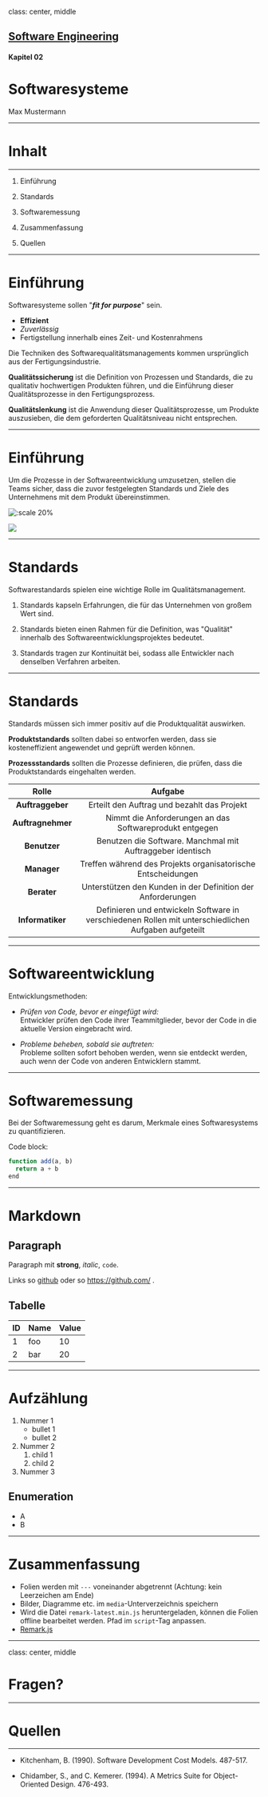 class: center, middle

## [Software Engineering](../../praesentationen.html)

#### Kapitel 02

# Softwaresysteme

Max Mustermann

---
# Inhalt
***

1. Einführung

1. Standards

1. Softwaremessung

1. Zusammenfassung

1. Quellen

---
# Einführung

Softwaresysteme sollen "**_fit for purpose_**" sein.

- **Effizient**
- *Zuverlässig*
- Fertigstellung innerhalb eines Zeit- und Kostenrahmens

Die Techniken des Softwarequalitätsmanagements kommen ursprünglich aus der Fertigungsindustrie.

**Qualitätssicherung** ist die Definition von Prozessen und Standards, die zu qualitativ hochwertigen Produkten führen, und die Einführung dieser Qualitätsprozesse in den Fertigungsprozess.

**Qualitätslenkung** ist die Anwendung dieser Qualitätsprozesse, um Produkte auszusieben, die dem geforderten Qualitätsniveau nicht entsprechen.

---
# Einführung

Um die Prozesse in der Softwareentwicklung umzusetzen, stellen die Teams sicher, dass die zuvor festgelegten Standards und Ziele des Unternehmens mit dem Produkt übereinstimmen.

![:scale 20%](media/image.jpg)

![](media/image.jpg)


---
# Standards

Softwarestandards spielen eine wichtige Rolle im Qualitätsmanagement.

1. Standards kapseln Erfahrungen, die für das Unternehmen von großem Wert sind.

2. Standards bieten einen Rahmen für die Definition, was "Qualität" innerhalb des Softwareentwicklungsprojektes bedeutet.

3. Standards tragen zur Kontinuität bei, sodass alle Entwickler nach denselben Verfahren arbeiten.

---

# Standards

Standards müssen sich immer positiv auf die Produktqualität auswirken.

**Produktstandards** sollten dabei so entworfen werden, dass sie kosteneffizient angewendet und geprüft werden können.

**Prozessstandards** sollten die Prozesse definieren, die prüfen, dass die Produktstandards eingehalten werden.  

| Rolle | Aufgabe |
|:------:|:----------:|
| **Auftraggeber** | Erteilt den Auftrag und bezahlt das Projekt |
| **Auftragnehmer** | Nimmt die Anforderungen an das Softwareprodukt entgegen|
| **Benutzer** | Benutzen die Software. Manchmal mit Auftraggeber identisch |
| **Manager** | Treffen während des Projekts organisatorische Entscheidungen |
| **Berater** | Unterstützen den Kunden in der Definition der Anforderungen |
| **Informatiker** | Definieren und entwickeln Software in verschiedenen Rollen mit unterschiedlichen Aufgaben aufgeteilt|

---
# Softwareentwicklung

Entwicklungsmethoden:

- _Prüfen von Code, bevor er eingefügt wird:_  
  Entwickler prüfen den Code ihrer Teammitglieder, bevor der Code in die aktuelle Version eingebracht wird.

- _Probleme beheben, sobald sie auftreten:_  
  Probleme sollten sofort behoben werden, wenn sie entdeckt werden, auch wenn der Code von anderen Entwicklern stammt.

---
# Softwaremessung

Bei der Softwaremessung geht es darum, Merkmale eines Softwaresystems zu quantifizieren.

Code block:

```javascript
function add(a, b)
  return a + b
end
```

---
# Markdown

## Paragraph

Paragraph mit **strong**, *italic*, `code`.

Links so [github](https://github.com/) oder so https://github.com/ .

## Tabelle

|ID|Name|Value|
|--|----|-----|
| 1|foo |   10|
| 2|bar |   20|


---
# Aufzählung

1. Nummer 1
    - bullet 1
    - bullet 2
2. Nummer 2
    1. child 1
    2. child 2
3. Nummer 3

## Enumeration 

* A
* B

---
# Zusammenfassung

- Folien werden mit `---` voneinander abgetrennt (Achtung: kein Leerzeichen am Ende)
- Bilder, Diagramme etc. im `media`-Unterverzeichnis speichern
- Wird die Datei `remark-latest.min.js` heruntergeladen, können die Folien offline bearbeitet werden. Pfad im `script`-Tag anpassen.
- [Remark.js](https://remarkjs.com/)

---
class: center, middle

# Fragen?

---
# Quellen
***

- Kitchenham, B. (1990). Software Development Cost Models. 487-517.

- Chidamber, S., and C. Kemerer. (1994). A Metrics Suite for Object-Oriented Design. 476-493.
